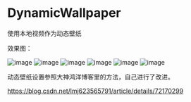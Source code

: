 # DynamicWallpaper
使用本地视频作为动态壁纸

效果图：


![image](https://github.com/theoneee/DynamicWallpaper/raw/master/resource/preview_1.jpg)
![image](https://github.com/theoneee/DynamicWallpaper/raw/master/resource/preview_2.jpg)
![image](https://github.com/theoneee/DynamicWallpaper/raw/master/resource/preview_3.jpg)
![image](https://github.com/theoneee/DynamicWallpaper/raw/master/resource/preview_4.jpg)
![image](https://github.com/theoneee/DynamicWallpaper/raw/master/resource/preview_5.jpg)
![image](https://github.com/theoneee/DynamicWallpaper/raw/master/resource/preview_6.jpg)

动态壁纸设置参照大神鸿洋博客里的方法，自己进行了改进。

https://blog.csdn.net/lmj623565791/article/details/72170299
